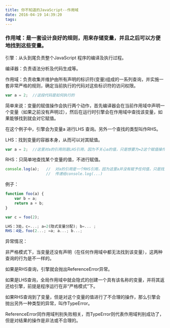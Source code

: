 ```yaml
---
title: 你不知道的JavaScript--作用域
date: 2016-04-19 14:39:20
tags:
---
```


### 作用域：是一套设计良好的规则，用来存储变量，并且之后可以方便地找到这些变量。

引擎：从头到尾负责整个JavaScript 程序的编译及执行过程。

编译器：负责语法分析及代码生成等。

作用域：负责收集并维护由所有声明的标识符(变量)组成的一系列查询，并实施一套非常严格的规则，确定当前执行的代码对这些标识符的访问权限。

``` JavaScript
var a = 2;  //这段代码是如何执行的
```
<!--more-->

简单来说：变量的赋值操作会执行两个动作，首先编译器会在当前作用域中声明一个变量（如果之前没有声明过），然后在运行时引擎会在作用域中查找该变量，如果能够找到就会对它赋值。

在这个例子中，引擎会为变量a 进行LHS 查询。另外一个查找的类型叫作RHS。

LHS：找到变量的容器本身，从而可以对其赋值。

``` JavaScript
var a = 2;  //这里对a的引用则是LHS引用，因为不关心a的值，只是想要为=2这个赋值操作找到一个目标
```

RHS：只简单地查找某个变量的值，不进行赋值。

``` JavaScript
console.log(a);   //  对a的引用是一个RHS引用，因为这里a并没有赋予任何值，只是找到获取到a的值，
                  //  传递给console.log(...)
```

例子：
``` JavaScript
function foo(a) {
    var b = a;
    return a + b;
}

var c = foo(2);

LHS：3处，c=...; a=2(隐式变量分配); b=... ;
RHS：4处，foo(2...; =a; a...; b...;
```

异常情况：

非严格模式下，当变量还没有声明（在任何作用域中都无法找到该变量），这两种查询的行为是不一样的。

如果是RHS查询，引擎就会抛出ReferenceError异常。

如果是LHS查询，全局作用域中就会隐式的创建一个具有该名称的变量，并将其返还给引擎，前提是程序运行在非“严格模式”下。

如果RHS查询到了变量，但是对这个变量的值进行了不合理的操作，那么引擎会抛出另外一种类型的异常，叫作TypeError。

ReferenceError同作用域判别失败相关，而TypeError则代表作用域判别成功了，但是对结果的操作是非法或不合理的。



